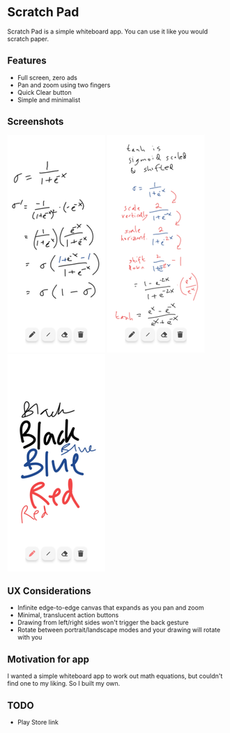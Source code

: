 # Scratch Pad

Scratch Pad is a simple whiteboard app. You can use it like you would scratch paper.

## Features
* Full screen, zero ads
* Pan and zoom using two fingers
* Quick Clear button
* Simple and minimalist

## Screenshots
<img src="screenshot1.jpg" height=500>
<img src="screenshot2.jpg" height=500>
<img src="screenshot3.jpg" height=500>

## UX Considerations
* Infinite edge-to-edge canvas that expands as you pan and zoom
* Minimal, translucent action buttons
* Drawing from left/right sides won't trigger the back gesture
* Rotate between portrait/landscape modes and your drawing will rotate with you

## Motivation for app
I wanted a simple whiteboard app to work out math equations, but couldn't find one to my liking.
So I built my own.

## TODO
* Play Store link